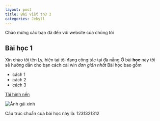 ```yaml
---
layout: post
title: Bài viết thứ 3
categories: Jekyll
---
```


Chào mừng các bạn đã đến với website của chúng tôi
## Bài học 1
Xin chào tôi tên Ly, hiện tại tôi đang công tác tại đà nẵng
Ở bài **học** này tôi sẽ hướng dẫn cho bạn cách cài win _đơn giản nhất_
Bài học bao gồm
* cách 1
* cách 2
* cách 3

[Tải hình nền][link google]

![Ảnh gái xinh](http://hinhanhdepvip.com/wp-content/uploads/2016/07/anh-avatar-girl-xinh.jpg)

Cấu trúc chuẩn của bài học này là: 1231321312

[link google]: http://google.com